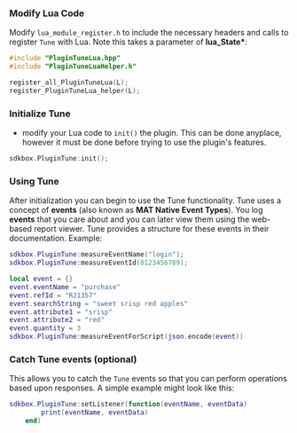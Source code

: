 ### Modify Lua Code
Modify `lua_module_register.h` to include the necessary headers and calls to register `Tune` with Lua. Note this takes a parameter of __lua_State*__:
```cpp
#include "PluginTuneLua.hpp"
#include "PluginTuneLuaHelper.h"
```
```cpp
register_all_PluginTuneLua(L);
register_PluginTuneLua_helper(L);
```

### Initialize Tune
* modify your Lua code to `init()` the plugin. This can be done anyplace, however it must be done before trying to use the plugin's features.
```cpp
sdkbox.PluginTune:init();
```

### Using Tune
After initialization you can begin to use the Tune functionality. Tune uses a concept of __events__ (also known as __MAT Native Event Types__). You log __events__ that you care about and you can later view them using the web-based report viewer. Tune provides a structure for these events in their documentation. Example:
```lua
sdkbox.PluginTune:measureEventName("login");
sdkbox.PluginTune:measureEventId(0123456789);

local event = {}
event.eventName = "purchase"
event.refId = "RJ1357"
event.searchString = "sweet srisp red apples"
event.attribute1 = "srisp"
event.attribute2 = "red"
event.quantity = 3
sdkbox.PluginTune:measureEventForScript(json.encode(event))
```

### Catch Tune events (optional)
This allows you to catch the `Tune` events so that you can perform operations based upon responses. A simple example might look like this:
```lua
sdkbox.PluginTune:setListener(function(eventName, eventData)
        print(eventName, eventData)
    end)
```
